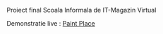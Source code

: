 Proiect final Scoala Informala de IT-Magazin Virtual


Demonstratie live : [Paint Place](https://ancamariadiaconu.github.io/Proiect-Final/Proiect%20SIIT/magazinVirtual.html)
